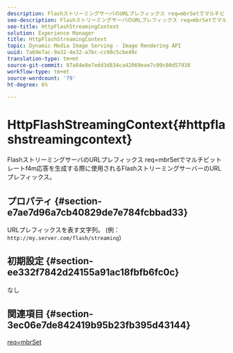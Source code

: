 ```yaml
---
description: FlashストリーミングサーバのURLプレフィックス req=mbrSetでマルチビットレートf4m応答を生成する際に使用されるFlashストリーミングサーバーのURLプレフィックス。
seo-description: FlashストリーミングサーバのURLプレフィックス req=mbrSetでマルチビットレートf4m応答を生成する際に使用されるFlashストリーミングサーバーのURLプレフィックス。
seo-title: HttpFlashStreamingContext
solution: Experience Manager
title: HttpFlashStreamingContext
topic: Dynamic Media Image Serving - Image Rendering API
uuid: 7a69e7ac-9a32-4e32-a7bc-cc90c5cbe49c
translation-type: tm+mt
source-git-commit: 97a84e8e7edd3d834ca42069eae7c09c00d57938
workflow-type: tm+mt
source-wordcount: '79'
ht-degree: 6%

---
```



# HttpFlashStreamingContext{#httpflashstreamingcontext}

FlashストリーミングサーバのURLプレフィックス req=mbrSetでマルチビットレートf4m応答を生成する際に使用されるFlashストリーミングサーバーのURLプレフィックス。

## プロパティ {#section-e7ae7d96a7cb40829de7e784fcbbad33}

URLプレフィックスを表す文字列。 (例：`http://my.server.com/flash/streaming`)

## 初期設定 {#section-ee332f7842d24155a91ac18fbfb6fc0c}

なし

## 関連項目 {#section-3ec06e7de842419b95b23fb395d43144}

[req=mbrSet](../../../../../is-api/http-ref/image-serving-api-ref/c-http-protocol-reference/c-command-reference/r-req/r-mbrset.md#reference-603d75babde74508a878c27bd4cced73)
